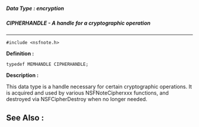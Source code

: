##### Data Type : encryption
##### CIPHERHANDLE - A handle for a cryptographic operation
---
```
#include <nsfnote.h>
```

**Definition :**
```
typedef MEMHANDLE CIPHERHANDLE;
```

**Description :**

This data type is a handle necessary for certain cryptographic operations.  It is acquired and used by various NSFNoteCipherxxx functions, and destroyed via NSFCipherDestroy when no longer needed.


**See Also :**
---
